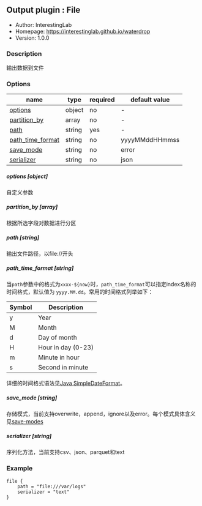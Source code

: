 ## Output plugin : File

* Author: InterestingLab
* Homepage: https://interestinglab.github.io/waterdrop
* Version: 1.0.0

### Description

输出数据到文件

### Options

| name | type | required | default value |
| --- | --- | --- | --- |
| [options](#options-object) | object | no | - |
| [partition_by](#partition_by-array) | array | no | - |
| [path](#path-string) | string | yes | - |
| [path_time_format](#path_time_format-string) | string | no | yyyyMMddHHmmss |
| [save_mode](#save_mode-string) | string | no | error |
| [serializer](#serializer-string) | string | no | json |

##### options [object]

自定义参数

##### partition_by [array]

根据所选字段对数据进行分区

##### path [string]

输出文件路径，以file://开头

##### path_time_format [string]

当`path`参数中的格式为`xxxx-${now}`时，`path_time_format`可以指定index名称的时间格式，默认值为 `yyyy.MM.dd`。常用的时间格式列举如下：

| Symbol | Description |
| --- | --- |
| y | Year |
| M | Month |
| d | Day of month |
| H | Hour in day (0-23) |
| m | Minute in hour |
| s | Second in minute |

详细的时间格式语法见[Java SimpleDateFormat](https://docs.oracle.com/javase/tutorial/i18n/format/simpleDateFormat.html)。

##### save_mode [string]

存储模式，当前支持overwrite，append，ignore以及error。每个模式具体含义见[save-modes](http://spark.apache.org/docs/2.2.0/sql-programming-guide.html#save-modes)

##### serializer [string]

序列化方法，当前支持csv、json、parquet和text


### Example

```
file {
    path = "file:///var/logs"
    serializer = "text"
}
```
